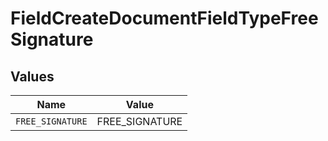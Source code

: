 # FieldCreateDocumentFieldTypeFreeSignature


## Values

| Name             | Value            |
| ---------------- | ---------------- |
| `FREE_SIGNATURE` | FREE_SIGNATURE   |